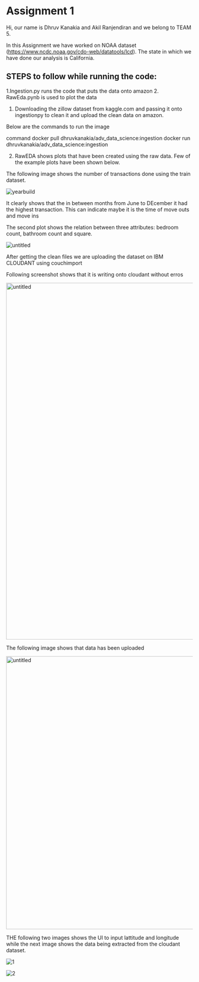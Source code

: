 # Assignment 1


Hi, our name is Dhruv Kanakia and Akil Ranjendiran and we belong to TEAM 5.

In this Assignment we have worked on NOAA dataset (https://www.ncdc.noaa.gov/cdo-web/datatools/lcd). The state in which we have done our analysis is California. 

## STEPS to follow while running the code:
1.Ingestion.py runs the code that puts the data onto amazon
2. RawEda.pynb is used to plot the data


1. Downloading the zillow dataset from kaggle.com and passing it onto ingestionpy to clean it and upload the clean data on amazon.

Below are the commands to run the image

command docker pull dhruvkanakia/adv_data_science:ingestion
        docker run  dhruvkanakia/adv_data_science:ingestion
            
            
2. RawEDA shows plots that have been created using the raw data. Few of the example plots have been shown below.

The following image shows the number of transactions done using the train dataset. 

![yearbuild](https://user-images.githubusercontent.com/29669364/27982285-b0db09fc-636c-11e7-91c0-d18262a204e1.png)


It clearly shows that the in between months from June to DEcember it had the highest transaction. This can indicate maybe it is the time of move outs and move ins


The second plot shows the relation between three attributes: bedroom count, bathroom count and square. 
    
![untitled](https://user-images.githubusercontent.com/29669364/27982297-fa87da94-636c-11e7-85bc-ece2dd06d732.png)



After getting the clean files we are uploading the dataset on IBM CLOUDANT using couchimport

Following screenshot shows that it is writing onto cloudant without erros

<img width="960" alt="untitled" src="https://user-images.githubusercontent.com/29669364/27982396-93372e38-636e-11e7-9967-b49d29bed456.png">

The following image shows that data has been uploaded

<img width="735" alt="untitled" src="https://user-images.githubusercontent.com/29669364/27982412-eb1b93e6-636e-11e7-8d1a-431cca2ad3f3.png">

THE following two images shows the UI to input lattitude and longitude while the next image shows the data being extracted from the cloudant dataset.

![1](https://user-images.githubusercontent.com/29669364/27982436-5933c3d0-636f-11e7-93d4-889ddbd5c93f.png)


![2](https://user-images.githubusercontent.com/29669364/27982448-7bb25c82-636f-11e7-99ee-501fd97415ad.PNG)
